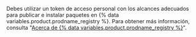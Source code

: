 Debes utilizar un token de acceso personal con los alcances adecuados para publicar e instalar paquetes en {% data variables.product.prodname_registry %}. Para obtener más información, consulta "[Acerca de {% data variables.product.prodname_registry %}](/packages/learn-github-packages/about-github-packages#authenticating-to-github-packages)".
